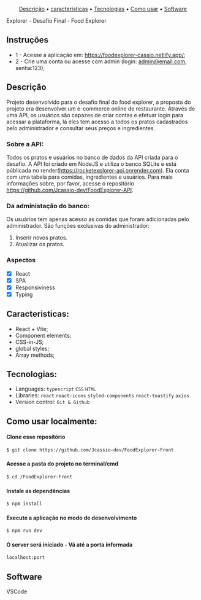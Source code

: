 <p align="center">
 <a href="#Description">Descrição</a> •
 <a href="#Features">características</a> • 
 <a href="#Technologies">Tecnologias</a> •
 <a href="#How to use">Como usar</a> •
 <a href="#Software">Software</a> 
</p>

Explorer - Desafio Final - Food Explorer

## Instruções
- 1 - Acesse a aplicação em: https://foodexplorer-cassio.netlify.app/;
- 2 - Crie uma conta ou acesse com admin (login: admin@email.com, senha:123);

</div>
<div id="Description">

## Descrição

Projeto desenvolvido para o desafio final do food explorer, a proposta do projeto era desenvolver um e-commerce online de restaurante. Através de uma API, os usuários são capazes de criar contas e efetuar login para acessar a plataforma, lá eles tem acesso a todos os pratos cadastrados pelo administrador e consultar seus preços e ingredientes.

### Sobre a API:
Todos os pratos e usuários no banco de dados da API criada para o desafio. A API foi criado em NodeJS e utiliza o banco SQLite e está públicada no render(https://rocketexplorer-api.onrender.com). Ela conta com uma tabela para comidas, ingredientes e usuários. Para mais informações sobre, por favor, acesse o repositório https://github.com/Jcassio-dev/FoodExplorer-API.

### Da administação do banco:
Os usuários tem apenas acesso as comidas que foram adicionadas pelo administrador. São funções exclusivas do administrador:
1. Inserir novos pratos.
2. Atualizar os pratos.
</div> 
<div id="Features">

### Aspectos

- [x] React
- [x] SPA
- [x] Responsiviness
- [x] Typing

</div>
<div id="Characteristics">

## Caracteristicas:
- React + Vite;
- Component elements;
- CSS-in-JS;
- global styles;
- Array methods;

</div>
<div id="Technologies">

## Tecnologias:

- Languages: `typescript` `CSS` `HTML`
- Libraries: `react` `react-icons` `styled-components` `react-toastify` `axios`
- Version control: `Git & Github`

</div>
<div id="How to use">

## Como usar localmente:

#### Clone esse repositório

```bash
$ git clone https://github.com/Jcassio-dev/FoodExplorer-Front
```

#### Acesse a pasta do projeto no terminal/cmd

```bash
$ cd /FoodExplorer-Front
```

#### Instale as dependências

```bash
$ npm install
```

#### Execute a aplicação no modo de desenvolvimento

```bash
$ npm run dev
```
#### O server será iniciado - Vá até a porta informada
```bash
localhost:port
```
</div>
<div id="Software">

## Software

VSCode
</div>
